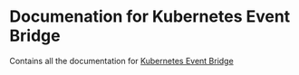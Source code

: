 # Documenation for Kubernetes Event Bridge

Contains all the documentation for [Kubernetes Event Bridge](https://k8s-event-bridge.tomkerkhove.be/)
